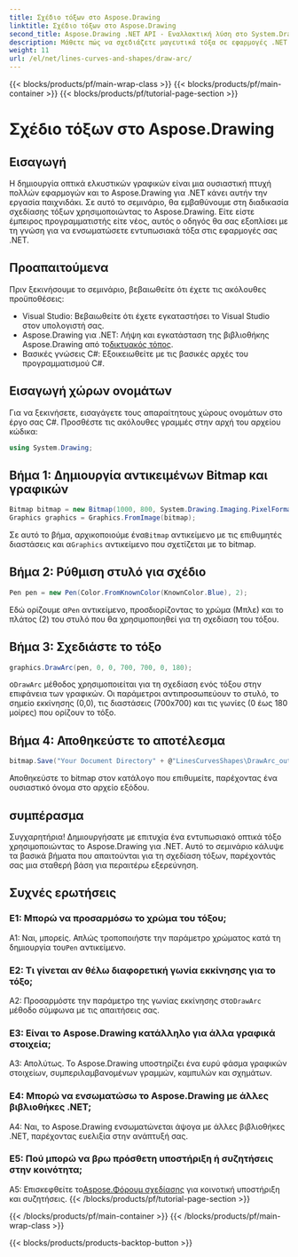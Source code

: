 ```yaml
---
title: Σχέδιο τόξων στο Aspose.Drawing
linktitle: Σχέδιο τόξων στο Aspose.Drawing
second_title: Aspose.Drawing .NET API - Εναλλακτική λύση στο System.Drawing.Common
description: Μάθετε πώς να σχεδιάζετε μαγευτικά τόξα σε εφαρμογές .NET χρησιμοποιώντας το Aspose.Drawing. Ακολουθήστε τον βήμα προς βήμα οδηγό μας για εντυπωσιακά οπτικά αποτελέσματα.
weight: 11
url: /el/net/lines-curves-and-shapes/draw-arc/
---
```


{{< blocks/products/pf/main-wrap-class >}}
{{< blocks/products/pf/main-container >}}
{{< blocks/products/pf/tutorial-page-section >}}

# Σχέδιο τόξων στο Aspose.Drawing

## Εισαγωγή

Η δημιουργία οπτικά ελκυστικών γραφικών είναι μια ουσιαστική πτυχή πολλών εφαρμογών και το Aspose.Drawing για .NET κάνει αυτήν την εργασία παιχνιδάκι. Σε αυτό το σεμινάριο, θα εμβαθύνουμε στη διαδικασία σχεδίασης τόξων χρησιμοποιώντας το Aspose.Drawing. Είτε είστε έμπειρος προγραμματιστής είτε νέος, αυτός ο οδηγός θα σας εξοπλίσει με τη γνώση για να ενσωματώσετε εντυπωσιακά τόξα στις εφαρμογές σας .NET.

## Προαπαιτούμενα

Πριν ξεκινήσουμε το σεμινάριο, βεβαιωθείτε ότι έχετε τις ακόλουθες προϋποθέσεις:

- Visual Studio: Βεβαιωθείτε ότι έχετε εγκαταστήσει το Visual Studio στον υπολογιστή σας.
-  Aspose.Drawing για .NET: Λήψη και εγκατάσταση της βιβλιοθήκης Aspose.Drawing από το[δικτυακός τόπος](https://releases.aspose.com/drawing/net/).
- Βασικές γνώσεις C#: Εξοικειωθείτε με τις βασικές αρχές του προγραμματισμού C#.

## Εισαγωγή χώρων ονομάτων

Για να ξεκινήσετε, εισαγάγετε τους απαραίτητους χώρους ονομάτων στο έργο σας C#. Προσθέστε τις ακόλουθες γραμμές στην αρχή του αρχείου κώδικα:

```csharp
using System.Drawing;
```

## Βήμα 1: Δημιουργία αντικειμένων Bitmap και γραφικών

```csharp
Bitmap bitmap = new Bitmap(1000, 800, System.Drawing.Imaging.PixelFormat.Format32bppPArgb);
Graphics graphics = Graphics.FromImage(bitmap);
```

 Σε αυτό το βήμα, αρχικοποιούμε ένα`Bitmap` αντικείμενο με τις επιθυμητές διαστάσεις και α`Graphics` αντικείμενο που σχετίζεται με το bitmap.

## Βήμα 2: Ρύθμιση στυλό για σχέδιο

```csharp
Pen pen = new Pen(Color.FromKnownColor(KnownColor.Blue), 2);
```

 Εδώ ορίζουμε α`Pen` αντικείμενο, προσδιορίζοντας το χρώμα (Μπλε) και το πλάτος (2) του στυλό που θα χρησιμοποιηθεί για τη σχεδίαση του τόξου.

## Βήμα 3: Σχεδιάστε το τόξο

```csharp
graphics.DrawArc(pen, 0, 0, 700, 700, 0, 180);
```

 ο`DrawArc` μέθοδος χρησιμοποιείται για τη σχεδίαση ενός τόξου στην επιφάνεια των γραφικών. Οι παράμετροι αντιπροσωπεύουν το στυλό, το σημείο εκκίνησης (0,0), τις διαστάσεις (700x700) και τις γωνίες (0 έως 180 μοίρες) που ορίζουν το τόξο.

## Βήμα 4: Αποθηκεύστε το αποτέλεσμα

```csharp
bitmap.Save("Your Document Directory" + @"LinesCurvesShapes\DrawArc_out.png");
```

Αποθηκεύστε το bitmap στον κατάλογο που επιθυμείτε, παρέχοντας ένα ουσιαστικό όνομα στο αρχείο εξόδου.

## συμπέρασμα

Συγχαρητήρια! Δημιουργήσατε με επιτυχία ένα εντυπωσιακό οπτικά τόξο χρησιμοποιώντας το Aspose.Drawing για .NET. Αυτό το σεμινάριο κάλυψε τα βασικά βήματα που απαιτούνται για τη σχεδίαση τόξων, παρέχοντάς σας μια σταθερή βάση για περαιτέρω εξερεύνηση.

## Συχνές ερωτήσεις

### Ε1: Μπορώ να προσαρμόσω το χρώμα του τόξου;

 Α1: Ναι, μπορείς. Απλώς τροποποιήστε την παράμετρο χρώματος κατά τη δημιουργία του`Pen` αντικείμενο.

### Ε2: Τι γίνεται αν θέλω διαφορετική γωνία εκκίνησης για το τόξο;

 A2: Προσαρμόστε την παράμετρο της γωνίας εκκίνησης στο`DrawArc` μέθοδο σύμφωνα με τις απαιτήσεις σας.

### Ε3: Είναι το Aspose.Drawing κατάλληλο για άλλα γραφικά στοιχεία;

Α3: Απολύτως. Το Aspose.Drawing υποστηρίζει ένα ευρύ φάσμα γραφικών στοιχείων, συμπεριλαμβανομένων γραμμών, καμπυλών και σχημάτων.

### Ε4: Μπορώ να ενσωματώσω το Aspose.Drawing με άλλες βιβλιοθήκες .NET;

A4: Ναι, το Aspose.Drawing ενσωματώνεται άψογα με άλλες βιβλιοθήκες .NET, παρέχοντας ευελιξία στην ανάπτυξή σας.

### Ε5: Πού μπορώ να βρω πρόσθετη υποστήριξη ή συζητήσεις στην κοινότητα;

 A5: Επισκεφθείτε το[Aspose.Φόρουμ σχεδίασης](https://forum.aspose.com/c/diagram/17) για κοινοτική υποστήριξη και συζητήσεις.
{{< /blocks/products/pf/tutorial-page-section >}}

{{< /blocks/products/pf/main-container >}}
{{< /blocks/products/pf/main-wrap-class >}}

{{< blocks/products/products-backtop-button >}}
